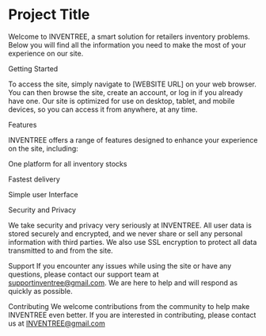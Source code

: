 
# Project Title

Welcome to INVENTREE, a smart solution for retailers inventory problems. Below you will find all the information you need to make the most of your experience on our site.

Getting Started

To access the site, simply navigate to [WEBSITE URL] on your web browser. You can then browse the site, create an account, or log in if you already have one. Our site is optimized for use on desktop, tablet, and mobile devices, so you can access it from anywhere, at any time.

Features

INVENTREE offers a range of features designed to enhance your experience on the site, including:

One platform for all inventory stocks 

Fastest delivery

Simple user Interface


Security and Privacy

We take security and privacy very seriously at INVENTREE. All user data is stored securely and encrypted, and we never share or sell any personal information with third parties. We also use SSL encryption to protect all data transmitted to and from the site.

Support
If you encounter any issues while using the site or have any questions, please contact our support team at  supportinventree@gmail.com. We are here to help and will respond as quickly as possible.

Contributing
We welcome contributions from the community to help make INVENTREE  even better. If you are interested in contributing, please contact us at INVENTREE@gmail.com



